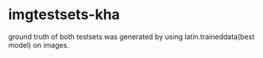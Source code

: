 # imgtestsets-kha
ground truth of both testsets was generated by using latin.traineddata(best model) on images.

